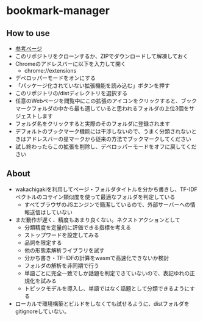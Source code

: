 # bookmark-manager
## How to use
- [参考ページ](https://qiita.com/Nozomuts/items/fc1d4f8fc995d830817d#%E5%8B%95%E4%BD%9C%E7%A2%BA%E8%AA%8D)
- このリポジトリをクローンするか、ZIPでダウンロードして解凍しておく
- Chromeのアドレスバーに以下を入力して開く
  - chrome://extensions
- デベロッパーモードをオンにする
- 「パッケージ化されていない拡張機能を読み込む」ボタンを押す
- このリポジトリの/distディレクトリを選択する
- 任意のWebページを閲覧中にこの拡張のアイコンをクリックすると、ブックマークフォルダの中から最も適していると思われるフォルダの上位3個をサジェストします
- フォルダ名をクリックすると実際のそのフォルダに登録されます
- デフォルトのブックマーク機能には干渉しないので、うまく分類されないときはアドレスバーの星マークから従来の方法でブックマークしてください
- 試し終わったらこの拡張を削除し、デベロッパーモードをオフに戻してください

## About
- wakachigakiを利用してページ・フォルダタイトルを分かち書きし、TF-IDFベクトルのコサイン類似度を使って最適なフォルダを判定している
  - すべてブラウザのJSエンジンで簡潔しているので、外部サーバーへの情報送信はしていない
- まだ動作が遅く、精度もあまり良くない。ネクストアクションとして
  - 分類精度を定量的に評価できる指標を考える
  - ストップワードを設定してみる
  - 品詞を限定する
  - 他の形態素解析ライブラリを試す
  - 分かち書き・TF-IDFの計算をwasmで高速化できないか検討
  - フォルダの解析を非同期で行う
  - 単語ごとに完全一致でしか話題を判定できていないので、表記ゆれの正規化を試みる
  - トピックモデルを導入し、単語ではなく話題として分類できるようにする
- ローカルで環境構築とビルドをしなくても試せるように、distフォルダをgitignoreしていない。